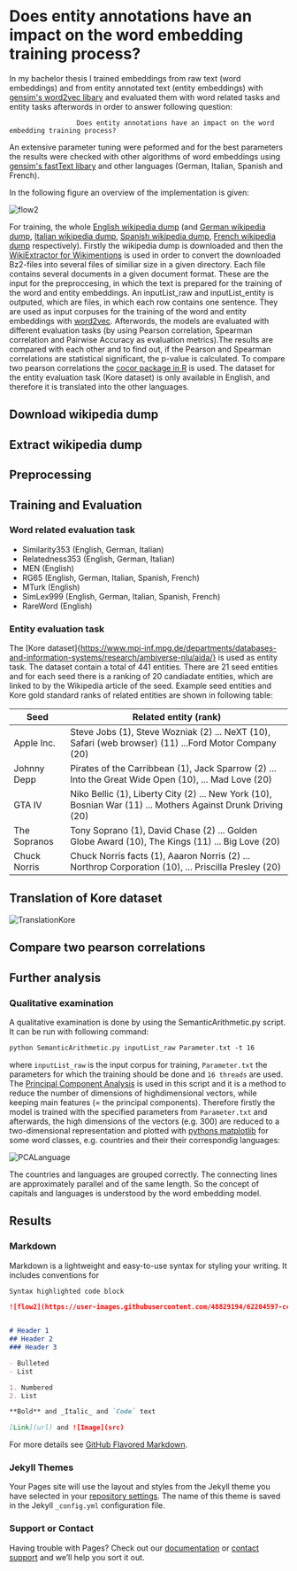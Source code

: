 # Does entity annotations have an impact on the word embedding training process?

In my bachelor thesis I trained embeddings from raw text (word embeddings) and from entity annotated text (entity embeddings) with [gensim's word2vec libary](https://radimrehurek.com/gensim/models/word2vec.html) and evaluated them with word related tasks and entity tasks afterwords in order to answer following question:

                     Does entity annotations have an impact on the word embedding training process?
                     
An extensive parameter tuning were peformed and for the best parameters the results were checked with other algorithms of word embeddings using [gensim's fastText libary](https://radimrehurek.com/gensim/models/fasttext.html) and other languages (German, Italian, Spanish and French).

In the following figure an overview of the implementation is given:

![flow2](https://user-images.githubusercontent.com/48829194/62204597-ccd85100-b38d-11e9-97df-d09e76e18ba1.PNG)

For training, the whole [English wikipedia dump](https://dumps.wikimedia.org/enwiki/) (and [German wikipedia dump](https://dumps.wikimedia.org/dewiki/), [Italian wikipedia dump](https://dumps.wikimedia.org/itwiki/), [Spanish wikipedia dump](https://dumps.wikimedia.org/eswiki/), [French wikipedia dump](https://dumps.wikimedia.org/frwiki/) respectively).
Firstly the wikipedia dump is downloaded and then the [WikiExtractor for Wikimentions](https://github.com/samuelbroscheit/wikiextractor-wikimentions) is used in order to convert the downloaded Bz2-files into several files of similiar size in a given directory. Each file contains several documents in a given document format. These are the input for the preproccesing, in which the text is prepared for the training of the word and entity embeddings.  An inputList_raw and inputList_entity is outputed, which are files, in which each row contains one sentence. They are used as input corpuses for the training of the word and entity embeddings with [word2vec](https://radimrehurek.com/gensim/models/word2vec.html). Afterwords, the models are evaluated with different evaluation tasks (by using Pearson correlation, Spearman correlation and Pairwise Accuracy as evaluation metrics).The results are compared with each other and to find out, if the Pearson and Spearman correlations are statistical significant, the p-value is calculated. To compare two pearson correlations the [cocor package in R](https://cran.r-project.org/web/packages/cocor/cocor.pdf) is used. The dataset for the entity evaluation task (Kore dataset) is only available in English, and therefore it is translated into the other languages.

## Download wikipedia dump

## Extract wikipedia dump

## Preprocessing

## Training and Evaluation
### Word related evaluation task
- Similarity353 (English, German, Italian)
- Relatedness353 (English, German, Italian)
- MEN (English)
- RG65 (English, German, Italian, Spanish, French)
- MTurk (English)
- SimLex999 (English, German, Italian, Spanish, French)
- RareWord (English)

### Entity evaluation task

The [Kore dataset]{https://www.mpi-inf.mpg.de/departments/databases-and-information-systems/research/ambiverse-nlu/aida/} is used as entity task. The dataset contain a total of 441 entities. There are 21 seed entities and for each seed  there is a ranking of 20 candiadate entities, which are linked to by the Wikipedia article of the seed. Example seed entities and Kore gold standard ranks of related entities are shown in following table:

| Seed | Related entity (rank) |
| ---- | --------------------- |
| Apple Inc. | Steve Jobs (1), Steve Wozniak (2) ... NeXT (10), Safari (web browser) (11) ...Ford Motor Company (20) |
| Johnny Depp | Pirates of the Carribbean (1), Jack Sparrow (2) ...  Into the Great Wide Open (10), ... Mad Love (20) |
| GTA IV | Niko Bellic (1), Liberty City (2) ...  New York (10), Bosnian War (11) ... Mothers Against Drunk Driving (20) |
| The Sopranos | Tony Soprano (1), David Chase (2) ...  Golden Globe Award (10), The Kings (11) ... Big Love (20) |
| Chuck Norris | Chuck Norris facts (1), Aaaron Norris (2) ... Northrop Corporation (10), ... Priscilla Presley (20) |


## Translation of Kore dataset


![TranslationKore](https://user-images.githubusercontent.com/48829194/62262835-6e0ce900-b41a-11e9-8408-448e33bc640b.PNG)



## Compare two pearson correlations

## Further analysis

### Qualitative examination

A qualitative examination is done by using the SemanticArithmetic.py script. It can be run with following command:
```markdown
python SemanticArithmetic.py inputList_raw Parameter.txt -t 16
``` 
where `inputList_raw` is the input corpus for training, `Parameter.txt` the parameters for which the training should be done and `16 threads` are used. 
The [Principal Component Analysis](https://en.wikipedia.org/wiki/Principal_component_analysis) is used in this script and it is a method to reduce the number of dimensions of highdimensional vectors, while keeping main features (= the principal components). Therefore firstly the model is trained with the specified parameters from `Parameter.txt` and afterwards, the high dimensions of the vectors (e.g. 300) are reduced to a two-dimensional representation and plotted with [pythons matplotlib](https://matplotlib.org) for some word classes, e.g. countries and their their correspondig languages:

![PCALanguage](https://user-images.githubusercontent.com/48829194/62262257-52084800-b418-11e9-9f79-1116f4e69eb9.png)

The countries and languages are grouped correctly. The connecting lines are approximately parallel and of the same length. So the concept of capitals and languages is understood by the word embedding model.

## Results

### Markdown

Markdown is a lightweight and easy-to-use syntax for styling your writing. It includes conventions for

```markdown
Syntax highlighted code block

![flow2](https://user-images.githubusercontent.com/48829194/62204597-ccd85100-b38d-11e9-97df-d09e76e18ba1.PNG)


# Header 1
## Header 2
### Header 3

- Bulleted
- List

1. Numbered
2. List

**Bold** and _Italic_ and `Code` text

[Link](url) and ![Image](src)
```



For more details see [GitHub Flavored Markdown](https://guides.github.com/features/mastering-markdown/).

### Jekyll Themes

Your Pages site will use the layout and styles from the Jekyll theme you have selected in your [repository settings](https://github.com/Nadine-Schmitt/bachelorThesis-nadischm/settings). The name of this theme is saved in the Jekyll `_config.yml` configuration file.

### Support or Contact

Having trouble with Pages? Check out our [documentation](https://help.github.com/categories/github-pages-basics/) or [contact support](https://github.com/contact) and we’ll help you sort it out.
